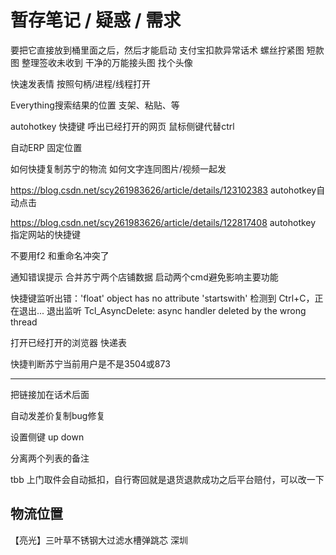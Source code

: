 # 暂存笔记 / 疑惑 / 需求

要把它直接放到桶里面之后，然后才能启动
支付宝扣款异常话术
螺丝拧紧图
短款图
整理签收未收到
干净的万能接头图
找个头像

快速发表情
按照句柄/进程/线程打开

Everything搜索结果的位置
支架、粘贴、等

autohotkey 快捷键
呼出已经打开的网页
鼠标侧键代替ctrl

自动ERP 固定位置

如何快捷复制苏宁的物流
如何文字连同图片/视频一起发

https://blog.csdn.net/scy261983626/article/details/123102383
autohotkey自动点击

https://blog.csdn.net/scy261983626/article/details/122817408
autohotkey 指定网站的快捷键

不要用f2 和重命名冲突了

通知错误提示
合并苏宁两个店铺数据
启动两个cmd避免影响主要功能


快捷键监听出错：'float' object has no attribute 'startswith'
检测到 Ctrl+C，正在退出...
退出监听
Tcl_AsyncDelete: async handler deleted by the wrong thread

打开已经打开的浏览器 快递表

快捷判断苏宁当前用户是不是3504或873

---------------------


把链接加在话术后面

自动发差价复制bug修复

设置侧键 up down

分离两个列表的备注

tbb
上门取件会自动抵扣，自行寄回就是退货退款成功之后平台赔付，可以改一下

## 物流位置


【亮光】三叶草不锈钢大过滤水槽弹跳芯
深圳